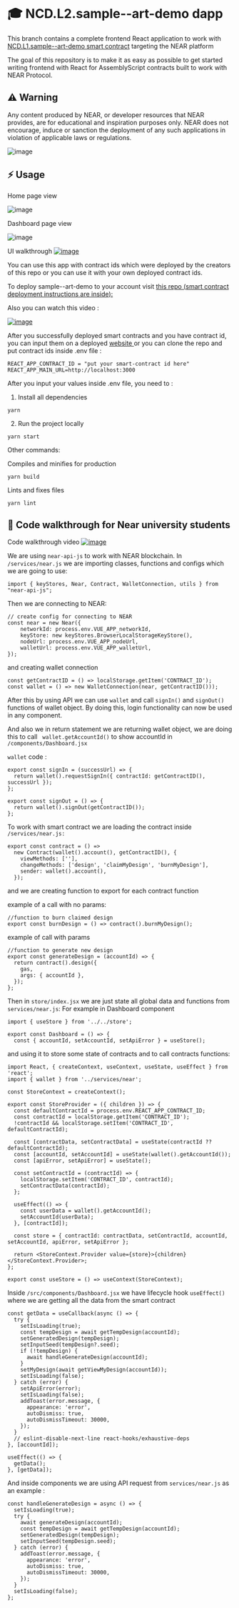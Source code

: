 #  🎓 NCD.L2.sample--art-demo dapp
This branch contains a complete frontend React application to work with 
<a href="https://github.com/Learn-NEAR/NCD.L1.sample--art-demo" target="_blank">NCD.L1.sample--art-demo smart contract</a> targeting the NEAR platform

The goal of this repository is to make it as easy as possible to get started writing frontend with React for AssemblyScript contracts built to work with NEAR Protocol.

## ⚠️ Warning
Any content produced by NEAR, or developer resources that NEAR provides, are for educational and inspiration purposes only. NEAR does not encourage, induce or sanction the deployment of any such applications in violation of applicable laws or regulations.

![image](https://user-images.githubusercontent.com/48129985/173148121-89507d33-04a3-4f61-9fbe-725f13d1eadb.png)

## ⚡  Usage
Home page view

![image](https://user-images.githubusercontent.com/38455192/179172719-df9e219c-60a4-47ba-ac21-07cf0fef5ca7.png)

Dashboard page view

![image](https://user-images.githubusercontent.com/38455192/179176179-e659236e-202f-45ea-a2e0-f8faaad333ec.png)

UI walkthrough
<a href="https://www.loom.com/share/8d5e5809a08543b3a97bc0f6e06b3451" target="_blank">![image](https://user-images.githubusercontent.com/38455192/179176766-5cf48183-a159-45fa-8d0d-17fa62e2d07b.png)
</a>


You can use this app with contract ids which were deployed by the creators of this repo or you can use it with your own deployed contract ids.

To deploy sample--art-demo to your account visit <a href="https://github.com/OlexandrSai/NCD.L1.sample--art-demo" target="_blank">this repo (smart contract deployment instructions are inside):</a> 

Also you can watch this video : 

<a href="https://www.loom.com/share/fe4ee8caf908418e88f22dce55145969" target="_blank">![image](https://user-images.githubusercontent.com/38455192/179179390-b419927c-fbf2-4cf0-b727-7e8406e9a5fc.png)</a>

After you successfully deployed smart contracts and you have contract id, you can input them on a deployed <a href="https://art-demo-react.onrender.com/" target="_blank">website </a> or you can clone the repo and put contract ids inside .env file :

```
REACT_APP_CONTRACT_ID = "put your smart-contract id here"
REACT_APP_MAIN_URL=http://localhost:3000
```

After you input your values inside .env file, you need to :
1. Install all dependencies 
```
yarn
```
2. Run the project locally
```
yarn start
```
Other commands:

Compiles and minifies for production
```
yarn build
```
Lints and fixes files
```
yarn lint
```

## 👀 Code walkthrough for Near university students

Code walkthrough video
<a href="https://www.loom.com/share/24f8aad9c9ff4d35aca7ab38c5c9f9e8" target="_blank">![image](https://user-images.githubusercontent.com/38455192/179191984-489f6cdf-a34d-4d24-b357-0fa57a57a2f9.png)
</a>

We are using ```near-api-js``` to work with NEAR blockchain. In ``` /services/near.js ``` we are importing classes, functions and configs which we are going to use:
```
import { keyStores, Near, Contract, WalletConnection, utils } from "near-api-js";
```
Then we are connecting to NEAR:
```
// create config for connecting to NEAR
const near = new Near({
    networkId: process.env.VUE_APP_networkId,
    keyStore: new keyStores.BrowserLocalStorageKeyStore(),
    nodeUrl: process.env.VUE_APP_nodeUrl,
    walletUrl: process.env.VUE_APP_walletUrl,
});
``` 
and creating wallet connection
```
const getContractID = () => localStorage.getItem('CONTRACT_ID');
const wallet = () => new WalletConnection(near, getContractID()));
```
After this by using API we can use ```wallet``` and call ```signIn()``` and ```signOut()``` functions of wallet object. By doing this, login functionality can now be used in any component. 

And also we in return statement we are returning wallet object, we are doing this to call ``` wallet.getAccountId()``` to show accountId in ``` /components/Dashboard.jsx ```

```wallet``` code :
```
export const signIn = (successUrl) => {
  return wallet().requestSignIn({ contractId: getContractID(), successUrl });
};

export const signOut = () => {
  return wallet().signOut(getContractID());
};
```

To work with smart contract we are loading the contract inside  ``` /services/near.js:```
```
export const contract = () =>
  new Contract(wallet().account(), getContractID(), {
    viewMethods: [''],
    changeMethods: ['design', 'claimMyDesign', 'burnMyDesign'],
    sender: wallet().account(),
  });
```

and we are creating function to export for each contract function

example of a call with no params: 
```
//function to burn claimed design
export const burnDesign = () => contract().burnMyDesign();
```

example of call with params 
```
//function to generate new design
export const generateDesign = (accountId) => {
  return contract().design({
    gas,
    args: { accountId },
  });
};
```

Then in ```store/index.jsx``` we are just state all global data and functions from ```services/near.js```:
For example in Dashboard component
```
import { useStore } from '../../store';

export const Dashboard = () => {
  const { accountId, setAccountId, setApiError } = useStore();
```

and using it to store some state of contracts and to call contracts functions: 
```
import React, { createContext, useContext, useState, useEffect } from 'react';
import { wallet } from '../services/near';

const StoreContext = createContext();

export const StoreProvider = ({ children }) => {
  const defaultContractId = process.env.REACT_APP_CONTRACT_ID;
  const contractId = localStorage.getItem('CONTRACT_ID');
  !contractId && localStorage.setItem('CONTRACT_ID', defaultContractId);

  const [contractData, setContractData] = useState(contractId ?? defaultContractId);
  const [accountId, setAccountId] = useState(wallet().getAccountId());
  const [apiError, setApiError] = useState();

  const setContractId = (contractId) => {
    localStorage.setItem('CONTRACT_ID', contractId);
    setContractData(contractId);
  };

  useEffect(() => {
    const userData = wallet().getAccountId();
    setAccountId(userData);
  }, [contractId]);

  const store = { contractId: contractData, setContractId, accountId, setAccountId, apiError, setApiError };

  return <StoreContext.Provider value={store}>{children}</StoreContext.Provider>;
};

export const useStore = () => useContext(StoreContext);
```

Inside ```/src/components/Dashboard.jsx``` we have lifecycle hook ``` useEffect() ``` where we are getting all the data from the smart contract
```
const getData = useCallback(async () => {
  try {
    setIsLoading(true);
    const tempDesign = await getTempDesign(accountId);
    setGeneratedDesign(tempDesign);
    setInputSeed(tempDesign?.seed);
    if (!tempDesign) {
      await handleGenerateDesign(accountId);
    }
    setMyDesign(await getViewMyDesign(accountId));
    setIsLoading(false);
  } catch (error) {
    setApiError(error);
    setIsLoading(false);
    addToast(error.message, {
      appearance: 'error',
      autoDismiss: true,
      autoDismissTimeout: 30000,
    });
  }
  // eslint-disable-next-line react-hooks/exhaustive-deps
}, [accountId]);

useEffect(() => {
  getData();
}, [getData]);
```

And inside components we are using API request from ```services/near.js``` as an example :
```
const handleGenerateDesign = async () => {
  setIsLoading(true);
  try {
    await generateDesign(accountId);
    const tempDesign = await getTempDesign(accountId);
    setGeneratedDesign(tempDesign);
    setInputSeed(tempDesign.seed);
  } catch (error) {
    addToast(error.message, {
      appearance: 'error',
      autoDismiss: true,
      autoDismissTimeout: 30000,
    });
  }
  setIsLoading(false);
};
```
